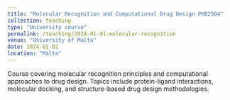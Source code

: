 ```yaml
---
title: "Molecular Recognition and Computational Drug Design PHB2504"
collection: teaching
type: "University course"
permalink: /teaching/2024-01-01-molecular-recognition
venue: "University of Malta"
date: 2024-01-01
location: "Malta"
---
```


Course covering molecular recognition principles and computational approaches to drug design. Topics include protein-ligand interactions, molecular docking, and structure-based drug design methodologies.
